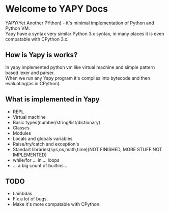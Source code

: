 # Welcome to YAPY Docs

YAPY(Yet Another PYthon) - it's minimal implementation of Python and Python VM.  
Yapy have a syntax very similar Python 3.x syntax, in many places it is even compatable with CPython 3.x.

## How is Yapy is works?
In yapy implemented python vm like virtual machine and simple pattern based lexer and parser.  
When we run any Yapy program it's compiles into bytecode and then evaluating(as in CPython).  

## What is implemented in Yapy
* REPL
* Virtual machine
* Basic types(number/string/list/dictionary)
* Classes
* Modules
* Locals and globals variables
* Raise/try/catch and exception's
* Standart libraries(sys,os,math,time)(NOT FINISHED, MORE STUFF NOT IMPLEMENTED)
* while/for ... in ... loops
* ... a big count of builtins...

## TODO
* Lambdas
* Fix a lot of bugs.
* Make it's more compatable with CPython.  